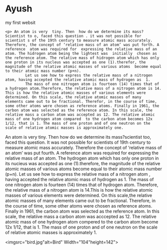 # Ayush
my first websit
               
    <p> An atom is very  tiny. Then  how do we determine its mass? Scientist to o, faced this question . it was not possible for scientist s of the 19th century to measure atomic mass accurately. Therefore, the concept of ‘relative mass of an atom’ was put forth. A reference  atom was required for  expressing the relative mass of an atom. The hidrogen atom being the lightest was  initially  chosen as the reference atom. The relative mass of hidrogen atom which has only one proton in its nucleus was accepted as one (1).therefor, the magnitude of the relative atomic masses of various atoms  become equal to their atomic mass number (p+n).
             Let us see how to express the relative mass of a nitrogen atom, having accepted the relative atomic mass of hydrogen as  1.
             The mass of one nitrogen atom is fourteen (14) times that of a hydrogen atom.Therefore, the relative mass of a nitrogen atom is 14. This is how the relative atomic masses of various elements were determined. On this scale, the relative atomic masses of many  elements came out to be fractional. Therefor, in the course of time, some other atoms were chosen as reference atoms. Finally in 1961, the carbon atom was selected as the reference atom. In this scale, the relative mass a carbon atom was accepted as 12. The relative atomic mass of one hydrogen atom compared  to the carbon atom becomes 12x 1/12, that is 1. The mass of one proton and of one neutron on the scale of relative atomic masses is approximately one.

 An atom is very tiny. Then how do we determine its mass?scientist too, faced  this question. It was not possible for scientists of 19th century to measure atomic mass accurately. Therefore the concept of ‘relative mass of an atom’ was  put fourth. A reference atom was required for expressing the relative mass of an atom. The hydrogen atom which has only one proton in its nucieus was accepted as one (1).therefore, the magnitude of the relative atomic masses of various atoms become equal to their atomic mass number  (p+n).
Let us see how to express the relative mass of a nitrogen atom , having accepted the relative atomic mass of hydrogen as 1.
The mass of one nitrogen atom is fourteen (14) times that of hydrogen atom. Therefore, the relative mass of a nitrogen atom is 14.This is how the relative atomic masses of various elements were determined. On this scale,the relative atomic masses of many elements  came out to be fractional. Therefore, in the course of time, some other atoms were chosen as reference atoms. Finally in 1961, the carbon atom was selected as the reference atom. In this scale, the relatiive mass a carbon atom was acccepted as 12. The relative atomic mass of one hydrogen atom compered to the carbon atom become 12x 1/12, that is 1. The mass of one proton and of one neutron on the scale of relative atomic masses  is approximately 1.</p>
<imgsrc="bird.jpg"alt=Bird"
Width="104"height=142">
